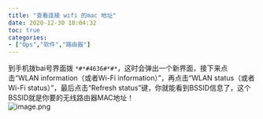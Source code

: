 ```yaml
---
title: "查看连接 wifi 的mac 地址"
date: 2020-12-30 18:04:32
toc: true
categories:
- ["Ops","软件","路由器"]
---
```


到手机拨bai号界面拨 `*#*#4636#*#*`，这时会弹出一个新界面，接下来点击“WLAN information（或者Wi-Fi information）”，再点击“WLAN status（或者Wi-Fi status）”，最后点击“Refresh status”键，你就能看到BSSID信息了，这个BSSID就是你要的无线路由器MAC地址！<br />![image.png](https://file.wulicode.com/yuque/202208/25/01/2949dDORShBV.png?x-oss-process=image/resize,h_821)

